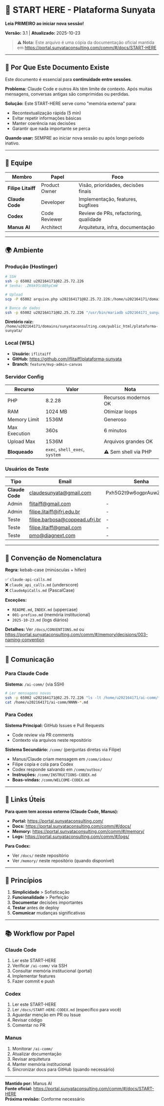 # 🚀 START HERE - Plataforma Sunyata

**Leia PRIMEIRO ao iniciar nova sessão!**

**Versão:** 3.1 | **Atualizado:** 2025-10-23

> ⚠️ **Nota:** Este arquivo é uma cópia da documentação oficial mantida em https://portal.sunyataconsulting.com/comm/#/docs/START-HERE

---

## 🧠 Por Que Este Documento Existe

Este documento é essencial para **continuidade entre sessões**.

**Problema:** Claude Code e outros AIs têm limite de contexto. Após muitas mensagens, conversas antigas são comprimidas ou perdidas.

**Solução:** Este START-HERE serve como "memória externa" para:
- Recontextualização rápida (5 min)
- Evitar repetir informações básicas
- Manter coerência nas decisões
- Garantir que nada importante se perca

**Quando usar:** SEMPRE ao iniciar nova sessão ou após longo período inativo.

---

## 👥 Equipe

| Membro | Papel | Foco |
|--------|-------|------|
| **Filipe Litaiff** | Product Owner | Visão, prioridades, decisões finais |
| **Claude Code** | Developer | Implementação, features, bugfixes |
| **Codex** | Code Reviewer | Review de PRs, refactoring, qualidade |
| **Manus AI** | Architect | Arquitetura, infra, documentação |

---

## 🌍 Ambiente

### Produção (Hostinger)
```bash
# SSH
ssh -p 65002 u202164171@82.25.72.226
# Senha: .ZK6k9ScB8hpCmW

# Upload
scp -P 65002 arquivo.php u202164171@82.25.72.226:/home/u202164171/domains/sunyataconsulting.com/public_html/plataforma-sunyata/public/

# Banco de dados
ssh -p 65002 u202164171@82.25.72.226 "/usr/bin/mariadb u202164171_sunyata -e 'QUERY;'"
```

**Diretório raiz:** `/home/u202164171/domains/sunyataconsulting.com/public_html/plataforma-sunyata/`

### Local (WSL)
- **Usuário:** `iflitaiff`
- **GitHub:** https://github.com/iflitaiff/plataforma-sunyata
- **Branch:** `feature/mvp-admin-canvas`

### Servidor Config
| Recurso | Valor | Nota |
|---------|-------|------|
| PHP | 8.2.28 | Recursos modernos OK |
| RAM | 1024 MB | Otimizar loops |
| Memory Limit | 1536M | Generoso |
| Max Execution | 360s | 6 minutos |
| Upload Max | 1536M | Arquivos grandes OK |
| **Bloqueado** | `exec`, `shell_exec`, `system` | ⚠️ Sem shell via PHP |

### Usuários de Teste
| Tipo | Email | Senha |
|------|-------|-------|
| **Claude Code** | claudesunyata@gmail.com | Pxh5G2t9w6ogprAuwZWr5me |
| Admin | flitaiff@gmail.com | - |
| Admin | filipe.litaiff@ifrj.edu.br | - |
| Teste | filipe.barbosa@coppead.ufrj.br | - |
| Teste | filipe.litaiff@gmail.com | - |
| Teste | pmo@diagnext.com | - |

---

## 📝 Convenção de Nomenclatura

**Regra:** kebab-case (minúsculas + hífen)

✅ `claude-api-calls.md`  
❌ `claude_api_calls.md` (underscore)  
❌ `ClaudeApiCalls.md` (PascalCase)

**Exceções:**
- `README.md`, `INDEX.md` (uppercase)
- `001-prefixo.md` (memória institucional)
- `2025-10-23.md` (logs diários)

**Detalhes:** Ver `/docs/CONVENTIONS.md` ou https://portal.sunyataconsulting.com/comm/#/memory/decisions/003-naming-convention

---

## 💬 Comunicação

### Para Claude Code
**Sistema:** `/ai-comm/` (via SSH)

```bash
# Ler mensagens novas
ssh -p 65002 u202164171@82.25.72.226 "ls -lt /home/u202164171/ai-comm/*.md | head -5"
cat /home/u202164171/ai-comm/NNNN-*.md
```

### Para Codex

**Sistema Principal:** GitHub Issues e Pull Requests
- Code review via PR comments
- Contexto via arquivos neste repositório

**Sistema Secundário:** `/comm/` (perguntas diretas via Filipe)
- Manus/Claude criam mensagem em `/comm/inbox/`
- Filipe copia e cola para Codex
- Codex responde salvando em `/comm/outbox/`
- **Instruções:** `/comm/INSTRUCTIONS-CODEX.md`
- **Boas-vindas:** `/comm/WELCOME-CODEX.md`

---

## 🔗 Links Úteis

**Para quem tem acesso externo (Claude Code, Manus):**
- **Portal:** https://portal.sunyataconsulting.com/
- **Docs:** https://portal.sunyataconsulting.com/comm/#/docs/
- **Memory:** https://portal.sunyataconsulting.com/comm/#/memory/
- **Logs:** https://portal.sunyataconsulting.com/comm/#/logs/

**Para Codex:**
- Ver `/docs/` neste repositório
- Ver `/memory/` neste repositório (quando disponível)

---

## 🎯 Princípios

1. **Simplicidade** > Sofisticação
2. **Funcionalidade** > Perfeição
3. **Documentar** decisões importantes
4. **Testar** antes de deploy
5. **Comunicar** mudanças significativas

---

## 📚 Workflow por Papel

### Claude Code
1. Ler este START-HERE
2. Verificar `/ai-comm/` via SSH
3. Consultar memória institucional (portal)
4. Implementar features
5. Fazer commit e push

### Codex
1. Ler este START-HERE
2. Ler `/docs/START-HERE-CODEX.md` (específico para você)
3. Aguardar menção em PR ou Issue
4. Revisar código
5. Comentar no PR

### Manus
1. Monitorar `/ai-comm/`
2. Atualizar documentação
3. Revisar arquitetura
4. Manter memória institucional
5. Sincronizar docs para GitHub (quando necessário)

---

**Mantido por:** Manus AI  
**Fonte oficial:** https://portal.sunyataconsulting.com/comm/#/docs/START-HERE  
**Próxima revisão:** Conforme necessário

